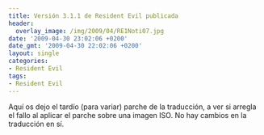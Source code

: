 ```yaml
---
title: Versión 3.1.1 de Resident Evil publicada
header:
  overlay_image: /img/2009/04/RE1Noti07.jpg
date: '2009-04-30 23:02:06 +0200'
date_gmt: '2009-04-30 22:02:06 +0200'
layout: single
categories:
- Resident Evil
tags:
- Resident Evil
---
```

Aquí os dejo el tardío (para variar) parche de la traducción, a ver si arregla 
el fallo al aplicar el parche sobre una imagen ISO. No hay cambios en la traducción en sí.
